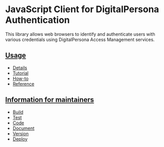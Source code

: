 # JavaScript Client for DigitalPersona Authentication

This library allows web browsers to identify and authenticate users with various credentials
using DigitalPersona Access Management services.

## [Usage](docs/use/index.md)
* [Details](docs/use/details.md)
* [Tutorial](docs/use/tutorial.md)
* [How-to](docs/use/how-to.md)
* [Reference](docs/use/reference.md)

## [Information for maintainers](docs/maintain/index.md)
* [Build](docs/maintain/build.md)
* [Test](docs/maintain/test.md)
* [Code](docs/maintain/code.md)
* [Document](docs/maintain/document.md)
* [Version](docs/maintain/version.md)
* [Deploy](docs/maintain/deploy.md)
